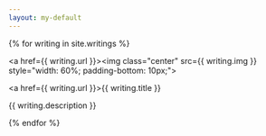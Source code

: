 ```yaml
---
layout: my-default
---
```



<div class="container">


{% for writing in site.writings %}
        <div class="fixed" id="featured">
            <a href={{ writing.url }}><img class="center" src={{ writing.img }} style="width: 60%; padding-bottom: 10px;"></a>
            <div class="border"></div>
            <p class="code"><a href={{ writing.url }}>{{ writing.title }}</a></p>
            <p class="code">{{ writing.description }}</p>
        </div>

</div>
{% endfor %}

<!--

<br /><br /><br />



{% for writing in site.writings %}


<h3><a style="font-size:1.2em" href={{ writing.url }} title={{ writing.tile }}>※ {{ writing.title }}</a></h3>
<p>{{ writing.description }}</p>
<br />

{% endfor %}

-->
